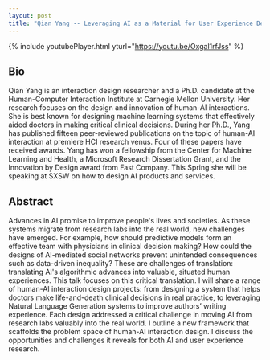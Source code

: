 ```yaml
---
layout: post
title: "Qian Yang -- Leveraging AI as a Material for User Experience Design"
---
```


{% include youtubePlayer.html yturl="https://youtu.be/Oxgal1rfJss" %}

## Bio

Qian Yang is an interaction design researcher and a Ph.D. candidate at the Human-Computer Interaction Institute at Carnegie Mellon University. Her research focuses on the design and innovation of human-AI interactions. She is best known for designing machine learning systems that effectively aided doctors in making critical clinical decisions. During her Ph.D., Yang has published fifteen peer-reviewed publications on the topic of human-AI interaction at premiere HCI research venus. Four of these papers have received awards. Yang has won a fellowship from the Center for Machine Learning and Health, a Microsoft Research Dissertation Grant, and the Innovation by Design award from Fast Company. This Spring she will be speaking at SXSW on how to design AI products and services.

## Abstract

Advances in AI promise to improve people's lives and societies. As these systems migrate from research labs into the real world, new challenges have emerged. For example, how should predictive models form an effective team with physicians in clinical decision making? How could the designs of AI-mediated social networks prevent unintended consequences such as data-driven inequality? These are challenges of translation: translating AI's algorithmic advances into valuable, situated human experiences. This talk focuses on this critical translation. I will share a range of human-AI interaction design projects: from designing a system that helps doctors make life-and-death clinical decisions in real practice, to leveraging Natural Language Generation systems to improve authors’ writing experience. Each design addressed a critical challenge in moving AI from research labs valuably into the real world. I outline a new framework that scaffolds the problem space of human-AI interaction design. I discuss the opportunities and challenges it reveals for both AI and user experience research.  
